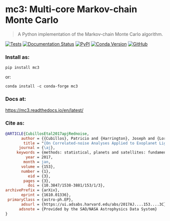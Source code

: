 # mc3: Multi-core Markov-chain Monte Carlo
> A Python implementation of the Markov-chain Monte Carlo algorithm.

[![Tests](https://github.com/pcubillos/mc3/actions/workflows/python-package.yml/badge.svg?branch=master)](https://github.com/pcubillos/mc3/actions/workflows/python-package.yml)
[![Documentation Status](https://readthedocs.org/projects/mc3/badge/?version=latest)](https://mc3.readthedocs.io/en/latest/?badge=latest)
[![PyPI](https://img.shields.io/pypi/v/mc3.svg)](https://pypi.org/project/mc3)
[![Conda Version](https://img.shields.io/conda/vn/conda-forge/mc3.svg)](https://anaconda.org/conda-forge/mc3)
[![GitHub](https://img.shields.io/github/license/pcubillos/mc3.svg?color=blue)](https://mc3.readthedocs.io/en/latest/license.html)

### Install as:
```
pip install mc3
```
or:
```
conda install -c conda-forge mc3
```

### Docs at:
<https://mc3.readthedocs.io/en/latest/>

### Cite as:
```bibtex
@ARTICLE{CubillosEtal2017apjRednoise,
       author = {{Cubillos}, Patricio and {Harrington}, Joseph and {Loredo}, Thomas J. and {Lust}, Nate B. and {Blecic}, Jasmina and {Stemm}, Madison},
        title = "{On Correlated-noise Analyses Applied to Exoplanet Light Curves}",
      journal = {\aj},
     keywords = {methods: statistical, planets and satellites: fundamental parameters, techniques: photometric, Astrophysics - Earth and Planetary Astrophysics},
         year = 2017,
        month = jan,
       volume = {153},
       number = {1},
          eid = {3},
        pages = {3},
          doi = {10.3847/1538-3881/153/1/3},
archivePrefix = {arXiv},
       eprint = {1610.01336},
 primaryClass = {astro-ph.EP},
       adsurl = {https://ui.adsabs.harvard.edu/abs/2017AJ....153....3C},
      adsnote = {Provided by the SAO/NASA Astrophysics Data System}
}
```

